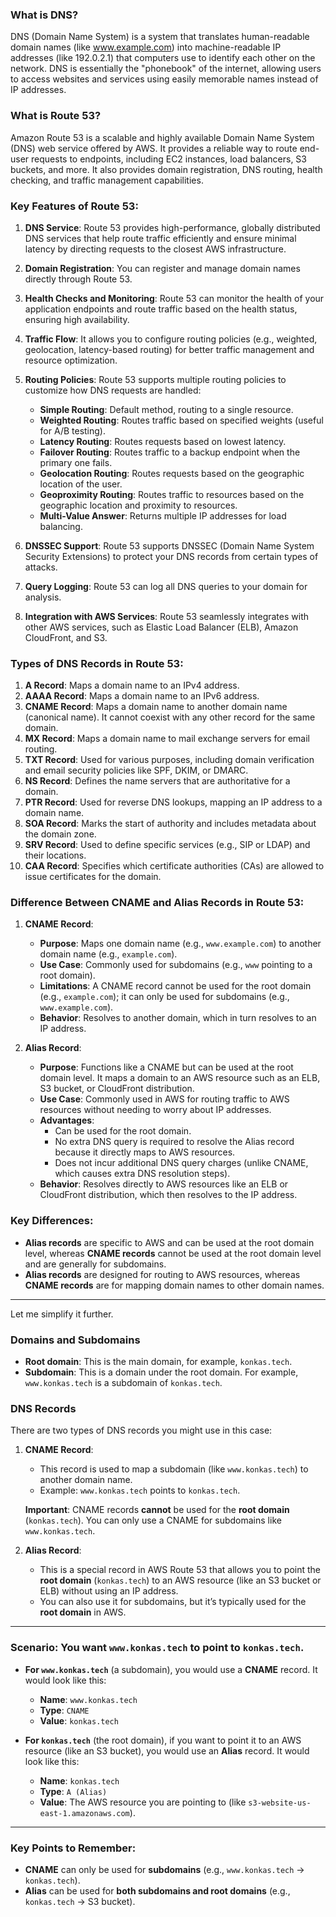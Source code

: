 ### **What is DNS?**
DNS (Domain Name System) is a system that translates human-readable domain names (like www.example.com) into machine-readable IP addresses (like 192.0.2.1) that computers use to identify each other on the network. DNS is essentially the "phonebook" of the internet, allowing users to access websites and services using easily memorable names instead of IP addresses.

### **What is Route 53?**
Amazon Route 53 is a scalable and highly available Domain Name System (DNS) web service offered by AWS. It provides a reliable way to route end-user requests to endpoints, including EC2 instances, load balancers, S3 buckets, and more. It also provides domain registration, DNS routing, health checking, and traffic management capabilities.

### **Key Features of Route 53:**

1. **DNS Service**: Route 53 provides high-performance, globally distributed DNS services that help route traffic efficiently and ensure minimal latency by directing requests to the closest AWS infrastructure.

2. **Domain Registration**: You can register and manage domain names directly through Route 53.

3. **Health Checks and Monitoring**: Route 53 can monitor the health of your application endpoints and route traffic based on the health status, ensuring high availability.

4. **Traffic Flow**: It allows you to configure routing policies (e.g., weighted, geolocation, latency-based routing) for better traffic management and resource optimization.

5. **Routing Policies**: Route 53 supports multiple routing policies to customize how DNS requests are handled:
   - **Simple Routing**: Default method, routing to a single resource.
   - **Weighted Routing**: Routes traffic based on specified weights (useful for A/B testing).
   - **Latency Routing**: Routes requests based on lowest latency.
   - **Failover Routing**: Routes traffic to a backup endpoint when the primary one fails.
   - **Geolocation Routing**: Routes requests based on the geographic location of the user.
   - **Geoproximity Routing**: Routes traffic to resources based on the geographic location and proximity to resources.
   - **Multi-Value Answer**: Returns multiple IP addresses for load balancing.

6. **DNSSEC Support**: Route 53 supports DNSSEC (Domain Name System Security Extensions) to protect your DNS records from certain types of attacks.

7. **Query Logging**: Route 53 can log all DNS queries to your domain for analysis.

8. **Integration with AWS Services**: Route 53 seamlessly integrates with other AWS services, such as Elastic Load Balancer (ELB), Amazon CloudFront, and S3.

### **Types of DNS Records in Route 53:**

1. **A Record**: Maps a domain name to an IPv4 address.
2. **AAAA Record**: Maps a domain name to an IPv6 address.
3. **CNAME Record**: Maps a domain name to another domain name (canonical name). It cannot coexist with any other record for the same domain.
4. **MX Record**: Maps a domain name to mail exchange servers for email routing.
5. **TXT Record**: Used for various purposes, including domain verification and email security policies like SPF, DKIM, or DMARC.
6. **NS Record**: Defines the name servers that are authoritative for a domain.
7. **PTR Record**: Used for reverse DNS lookups, mapping an IP address to a domain name.
8. **SOA Record**: Marks the start of authority and includes metadata about the domain zone.
9. **SRV Record**: Used to define specific services (e.g., SIP or LDAP) and their locations.
10. **CAA Record**: Specifies which certificate authorities (CAs) are allowed to issue certificates for the domain.

### **Difference Between CNAME and Alias Records in Route 53:**

1. **CNAME Record**:
   - **Purpose**: Maps one domain name (e.g., `www.example.com`) to another domain name (e.g., `example.com`).
   - **Use Case**: Commonly used for subdomains (e.g., `www` pointing to a root domain).
   - **Limitations**: A CNAME record cannot be used for the root domain (e.g., `example.com`); it can only be used for subdomains (e.g., `www.example.com`).
   - **Behavior**: Resolves to another domain, which in turn resolves to an IP address.

2. **Alias Record**:
   - **Purpose**: Functions like a CNAME but can be used at the root domain level. It maps a domain to an AWS resource such as an ELB, S3 bucket, or CloudFront distribution.
   - **Use Case**: Commonly used in AWS for routing traffic to AWS resources without needing to worry about IP addresses.
   - **Advantages**: 
     - Can be used for the root domain.
     - No extra DNS query is required to resolve the Alias record because it directly maps to AWS resources.
     - Does not incur additional DNS query charges (unlike CNAME, which causes extra DNS resolution steps).
   - **Behavior**: Resolves directly to AWS resources like an ELB or CloudFront distribution, which then resolves to the IP address.

### **Key Differences**:
- **Alias records** are specific to AWS and can be used at the root domain level, whereas **CNAME records** cannot be used at the root domain level and are generally for subdomains.
- **Alias records** are designed for routing to AWS resources, whereas **CNAME records** are for mapping domain names to other domain names.

---

Let me simplify it further.

### Domains and Subdomains

- **Root domain**: This is the main domain, for example, `konkas.tech`.
- **Subdomain**: This is a domain under the root domain. For example, `www.konkas.tech` is a subdomain of `konkas.tech`.

### DNS Records

There are two types of DNS records you might use in this case:

1. **CNAME Record**: 
   - This record is used to map a subdomain (like `www.konkas.tech`) to another domain name.
   - Example: `www.konkas.tech` points to `konkas.tech`.
   
   **Important**: CNAME records **cannot** be used for the **root domain** (`konkas.tech`). You can only use a CNAME for subdomains like `www.konkas.tech`.

2. **Alias Record**:
   - This is a special record in AWS Route 53 that allows you to point the **root domain** (`konkas.tech`) to an AWS resource (like an S3 bucket or ELB) without using an IP address.
   - You can also use it for subdomains, but it’s typically used for the **root domain** in AWS.

---

### **Scenario**: You want `www.konkas.tech` to point to `konkas.tech`.

- **For `www.konkas.tech`** (a subdomain), you would use a **CNAME** record. It would look like this:
  - **Name**: `www.konkas.tech`
  - **Type**: `CNAME`
  - **Value**: `konkas.tech`

- **For `konkas.tech`** (the root domain), if you want to point it to an AWS resource (like an S3 bucket), you would use an **Alias** record. It would look like this:
  - **Name**: `konkas.tech`
  - **Type**: `A (Alias)`
  - **Value**: The AWS resource you are pointing to (like `s3-website-us-east-1.amazonaws.com`).

---

### Key Points to Remember:

- **CNAME** can only be used for **subdomains** (e.g., `www.konkas.tech` → `konkas.tech`).
- **Alias** can be used for **both subdomains and root domains** (e.g., `konkas.tech` → S3 bucket).
